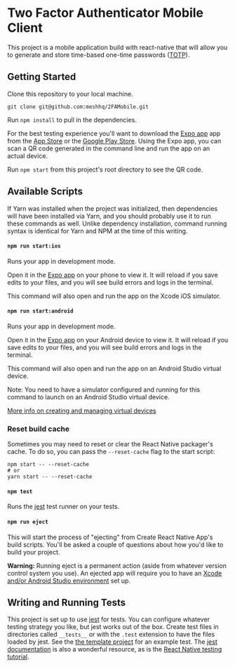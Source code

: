 # Two Factor Authenticator Mobile Client

This project is a mobile application build with react-native that will allow you to generate and store time-based one-time passwords ([TOTP](https://en.wikipedia.org/wiki/Time-based_One-time_Password_Algorithm)).

## Getting Started

Clone this repository to your local machine.

`git clone git@github.com:meshhq/2FAMobile.git`

Run `npm install` to pull in the dependencies.

For the best testing experience you'll want to download the [Expo app](https://expo.io/) app from the [App Store](https://itunes.apple.com/us/app/expo-client/id982107779?mt=8) or the [Google Play Store](https://play.google.com/store/apps/details?id=host.exp.exponent&hl=en). Using the Expo app, you can scan a QR code generated in the command line and run the app on an actual device.


Run `npm start` from this project's root directory to see the QR code.

## Available Scripts

If Yarn was installed when the project was initialized, then dependencies will have been installed via Yarn, and you should probably use it to run these commands as well. Unlike dependency installation, command running syntax is identical for Yarn and NPM at the time of this writing.

#### `npm run start:ios`

Runs your app in development mode.

Open it in the [Expo app](https://expo.io) on your phone to view it. It will reload if you save edits to your files, and you will see build errors and logs in the terminal.

This command will also open and run the app on the Xcode iOS simulator.

#### `npm run start:android`

Runs your app in development mode.

Open it in the [Expo app](https://expo.io) on your Android device to view it. It will reload if you save edits to your files, and you will see build errors and logs in the terminal.

This command will also open and run the app on an Android Studio virtual device.

Note: You need to have a simulator configured and running for this command to launch on an Android Studio virtual device.

[More info on creating and managing virtual devices](https://developer.android.com/studio/run/managing-avds.html)

### Reset build cache

Sometimes you may need to reset or clear the React Native packager's cache. To do so, you can pass the `--reset-cache` flag to the start script:

```
npm start -- --reset-cache
# or
yarn start -- --reset-cache
```

#### `npm test`

Runs the [jest](https://github.com/facebook/jest) test runner on your tests.

#### `npm run eject`

This will start the process of "ejecting" from Create React Native App's build scripts. You'll be asked a couple of questions about how you'd like to build your project.

**Warning:** Running eject is a permanent action (aside from whatever version control system you use). An ejected app will require you to have an [Xcode and/or Android Studio environment](https://facebook.github.io/react-native/docs/getting-started.html) set up.

## Writing and Running Tests

This project is set up to use [jest](https://facebook.github.io/jest/) for tests. You can configure whatever testing strategy you like, but jest works out of the box. Create test files in directories called `__tests__` or with the `.test` extension to have the files loaded by jest. See the [the template project](https://github.com/react-community/create-react-native-app/blob/master/react-native-scripts/template/App.test.js) for an example test. The [jest documentation](https://facebook.github.io/jest/docs/en/getting-started.html) is also a wonderful resource, as is the [React Native testing tutorial](https://facebook.github.io/jest/docs/en/tutorial-react-native.html).
